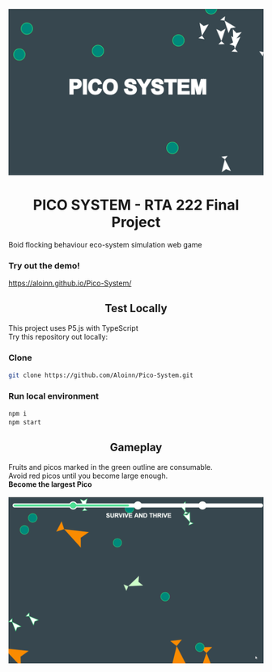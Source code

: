 ![PICO-SYSTEM](/imgs/cover.gif)
# <div align="center">PICO SYSTEM - RTA 222 Final Project</div>
Boid flocking behaviour eco-system simulation web game
### Try out the demo!
https://aloinn.github.io/Pico-System/
## <div align="center">Test Locally</div>
This project uses P5.js with TypeScript <br/>
Try this repository out locally:  <br/>
### Clone
```bash
git clone https://github.com/Aloinn/Pico-System.git
```
### Run local environment
```bash
npm i
npm start
```

## <div align="center">Gameplay</div>
Fruits and picos marked in the green outline are consumable. <br/>
Avoid red picos until you become large enough. <br/>
**Become the largest Pico**<br/>
<br/>
![PICO-SYSTEM](/imgs/gameplay%202.gif)
